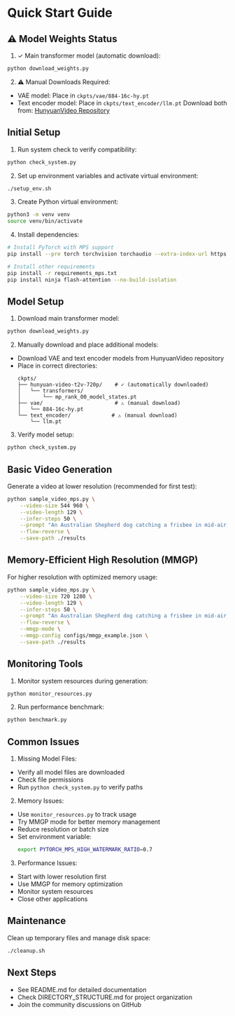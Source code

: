 # Quick Start Guide

## ⚠️ Model Weights Status

1. ✓ Main transformer model (automatic download):
```bash
python download_weights.py
```

2. ⚠️ Manual Downloads Required:
- VAE model: Place in `ckpts/vae/884-16c-hy.pt`
- Text encoder model: Place in `ckpts/text_encoder/llm.pt`
Download both from: [HunyuanVideo Repository](https://huggingface.co/tencent/HunyuanVideo)

## Initial Setup

1. Run system check to verify compatibility:
```bash
python check_system.py
```

2. Set up environment variables and activate virtual environment:
```bash
./setup_env.sh
```

3. Create Python virtual environment:
```bash
python3 -m venv venv
source venv/bin/activate
```

4. Install dependencies:
```bash
# Install PyTorch with MPS support
pip install --pre torch torchvision torchaudio --extra-index-url https://download.pytorch.org/whl/nightly/cpu

# Install other requirements
pip install -r requirements_mps.txt
pip install ninja flash-attention --no-build-isolation
```

## Model Setup

1. Download main transformer model:
```bash
python download_weights.py
```

2. Manually download and place additional models:
- Download VAE and text encoder models from HunyuanVideo repository
- Place in correct directories:
  ```
  ckpts/
  ├── hunyuan-video-t2v-720p/    # ✓ (automatically downloaded)
  │   └── transformers/
  │       └── mp_rank_00_model_states.pt
  ├── vae/                       # ⚠️ (manual download)
  │   └── 884-16c-hy.pt
  └── text_encoder/             # ⚠️ (manual download)
      └── llm.pt
  ```

3. Verify model setup:
```bash
python check_system.py
```

## Basic Video Generation

Generate a video at lower resolution (recommended for first test):
```bash
python sample_video_mps.py \
    --video-size 544 960 \
    --video-length 129 \
    --infer-steps 50 \
    --prompt "An Australian Shepherd dog catching a frisbee in mid-air, slow motion, cinematic style" \
    --flow-reverse \
    --save-path ./results
```

## Memory-Efficient High Resolution (MMGP)

For higher resolution with optimized memory usage:
```bash
python sample_video_mps.py \
    --video-size 720 1280 \
    --video-length 129 \
    --infer-steps 50 \
    --prompt "An Australian Shepherd dog catching a frisbee in mid-air, slow motion, cinematic style" \
    --flow-reverse \
    --mmgp-mode \
    --mmgp-config configs/mmgp_example.json \
    --save-path ./results
```

## Monitoring Tools

1. Monitor system resources during generation:
```bash
python monitor_resources.py
```

2. Run performance benchmark:
```bash
python benchmark.py
```

## Common Issues

1. Missing Model Files:
- Verify all model files are downloaded
- Check file permissions
- Run `python check_system.py` to verify paths

2. Memory Issues:
- Use `monitor_resources.py` to track usage
- Try MMGP mode for better memory management
- Reduce resolution or batch size
- Set environment variable:
  ```bash
  export PYTORCH_MPS_HIGH_WATERMARK_RATIO=0.7
  ```

3. Performance Issues:
- Start with lower resolution first
- Use MMGP for memory optimization
- Monitor system resources
- Close other applications

## Maintenance

Clean up temporary files and manage disk space:
```bash
./cleanup.sh
```

## Next Steps

- See README.md for detailed documentation
- Check DIRECTORY_STRUCTURE.md for project organization
- Join the community discussions on GitHub
